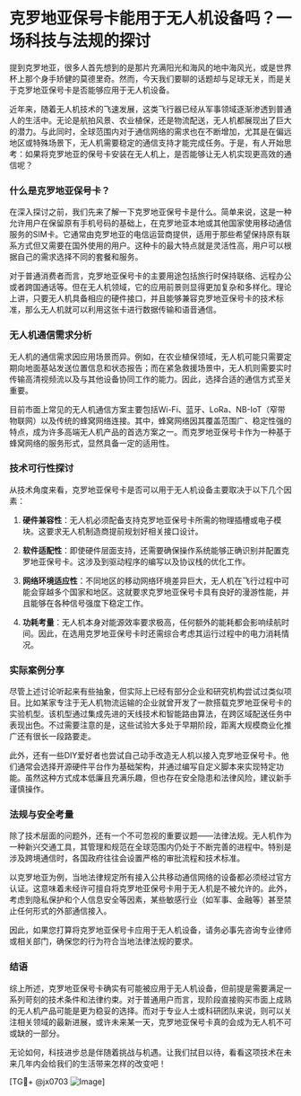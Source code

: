 # 克罗地亚保号卡能用于无人机设备吗？一场科技与法规的探讨

提到克罗地亚，很多人首先想到的是那片充满阳光和海风的地中海风光，或是世界杯上那个身手矫健的莫德里奇。然而，今天我们要聊的话题却与足球无关，而是关于克罗地亚保号卡是否能够应用于无人机设备。

近年来，随着无人机技术的飞速发展，这类飞行器已经从军事领域逐渐渗透到普通人的生活中。无论是航拍风景、农业植保，还是物流配送，无人机都展现出了巨大的潜力。与此同时，全球范围内对于通信网络的需求也在不断增加，尤其是在偏远地区或特殊场景下，无人机需要稳定的通信支持才能完成任务。于是，有人开始思考：如果将克罗地亚的保号卡安装在无人机上，是否能够让无人机实现更高效的通信呢？

### 什么是克罗地亚保号卡？

在深入探讨之前，我们先来了解一下克罗地亚保号卡是什么。简单来说，这是一种允许用户在保留原有手机号码的基础上，在克罗地亚本地或其他国家使用移动通信服务的SIM卡。它通常由克罗地亚的电信运营商提供，适用于那些希望保持原有联系方式但又需要在国外使用的用户。这种卡的最大特点就是灵活性高，用户可以根据自己的需求选择不同的套餐和服务。

对于普通消费者而言，克罗地亚保号卡的主要用途包括旅行时保持联络、远程办公或者跨国通话等。但在无人机领域，它的应用前景则显得更加复杂和多样化。理论上讲，只要无人机具备相应的硬件接口，并且能够兼容克罗地亚保号卡的技术标准，那么无人机就可以利用这张卡进行数据传输和语音通信。

### 无人机通信需求分析

无人机的通信需求因应用场景而异。例如，在农业植保领域，无人机可能只需要定期向地面基站发送位置信息和状态报告；而在紧急救援场景中，无人机则需要实时传输高清视频流以及与其他设备协同工作的能力。因此，选择合适的通信方式至关重要。

目前市面上常见的无人机通信方案主要包括Wi-Fi、蓝牙、LoRa、NB-IoT（窄带物联网）以及传统的蜂窝网络连接。其中，蜂窝网络因其覆盖范围广、稳定性强的特点，成为许多高端无人机产品的首选方案之一。而克罗地亚保号卡作为一种基于蜂窝网络的服务形式，显然具备一定的适用性。

### 技术可行性探讨

从技术角度来看，克罗地亚保号卡是否可以用于无人机设备主要取决于以下几个因素：

1. **硬件兼容性**：无人机必须配备支持克罗地亚保号卡所需的物理插槽或电子模块。这要求无人机制造商提前规划好相关接口设计。
   
2. **软件适配性**：即使硬件层面支持，还需要确保操作系统能够正确识别并配置克罗地亚保号卡。这涉及到驱动程序的编写以及协议栈的优化工作。
   
3. **网络环境适应性**：不同地区的移动网络环境差异巨大，无人机在飞行过程中可能会穿越多个国家和地区。这就要求克罗地亚保号卡具有良好的漫游性能，并且能够在各种信号强度下稳定工作。

4. **功耗考量**：无人机本身对能源效率要求极高，任何额外的能耗都会影响续航时间。因此，在选用克罗地亚保号卡时还需综合考虑其运行过程中的电力消耗情况。

### 实际案例分享

尽管上述讨论听起来有些抽象，但实际上已经有部分企业和研究机构尝试过类似项目。比如某家专注于无人机物流运输的企业就曾开发了一款搭载克罗地亚保号卡的实验机型。该机型通过集成先进的天线技术和智能路由算法，在跨区域配送任务中表现出色。不过需要注意的是，这些试验大多处于早期阶段，距离大规模商业化推广还有很长一段路要走。

此外，还有一些DIY爱好者也尝试自己动手改造无人机以接入克罗地亚保号卡。他们通常会选择开源硬件平台作为基础架构，并通过编写自定义脚本来实现特定功能。虽然这种方式成本低廉且充满乐趣，但也存在安全隐患和法律风险，建议新手谨慎操作。

### 法规与安全考量

除了技术层面的问题外，还有一个不可忽视的重要议题——法律法规。无人机作为一种新兴交通工具，其管理和规范在全球范围内仍处于不断完善的进程中。特别是涉及跨境通信时，各国政府往往会设置严格的审批流程和技术标准。

以克罗地亚为例，当地法律规定所有接入公共移动通信网络的设备都必须经过官方认证。这意味着未经许可擅自将克罗地亚保号卡用于无人机是不被允许的。此外，考虑到隐私保护和个人信息安全等因素，某些敏感行业（如军事、金融等）甚至禁止任何形式的外部通信接入。

因此，如果您打算将克罗地亚保号卡应用于无人机设备，请务必事先咨询专业律师或相关部门，确保您的行为符合当地法律法规的要求。

### 结语

综上所述，克罗地亚保号卡确实有可能被应用于无人机设备，但前提是需要满足一系列苛刻的技术条件和法律约束。对于普通用户而言，现阶段直接购买市面上成熟的无人机产品可能是更为稳妥的选择。而对于专业人士或科研团队来说，则可以关注相关领域的最新进展，或许未来某一天，克罗地亚保号卡真的会成为无人机不可或缺的一部分。

无论如何，科技进步总是伴随着挑战与机遇。让我们拭目以待，看看这项技术在未来几年内会给我们的生活带来怎样的改变吧！

[TG💪+ @jx0703 ![Image](https://github.com/user-attachments/assets/dbca1d08-cadb-493c-b0ec-ad6f7a83f270)]
